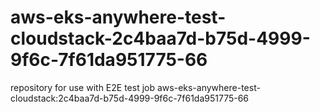 # aws-eks-anywhere-test-cloudstack-2c4baa7d-b75d-4999-9f6c-7f61da951775-66
repository for use with E2E test job aws-eks-anywhere-test-cloudstack:2c4baa7d-b75d-4999-9f6c-7f61da951775-66
